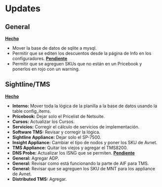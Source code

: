 # Updates
## General
<ins>**Hecho**</ins>
- Mover la base de datos de sqlite a mysql.
- Permitir que se editen los descuentos desde la página de Info en los configuradores.
<ins>**Pendiente**</ins>
- Permitir que se agreguen SKUs que no están en un Pricebook y ponerlos en rojo con un warning.
## Sightline/TMS
<ins>**Hecho**</ins>
- **Interno:** Mover toda la lógica de la planilla a la base de datos usando la table config_items.
- **Pricebook:** Dejar solo el Pricelist de Netsuite.
- **Cursos:** Actualizar los Cursos.
- **Servicios:** Corregir el cálculo de servicios de implementación.
- **Software TMS:** Revisar y corregir la lógica.
- **Sightline Appliance:** Dejar solo el SP-7500.
- **Insight Appliance:** Cambiar el tipo de nodos y poner los SKU de Avnet.
- **TMS Appliance:** Quitar los viejos y agregar el TMS8200.
- **DNS Probe:** Actualizar los ISNG que se permiten.
<ins>**Pendiente**</ins>
- **General:** Agregar ADP.
- **General:** Revisar como está funcionando la parte de AIF para TMS.
- **General:** Revisar que se agreguen los SKU de MNT para los appliance de Avnet.
- **Distributed TMS:** Agregar.

  
